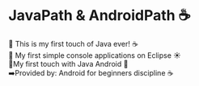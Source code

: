 # JavaPath & AndroidPath ☕
📌 This is my first touch of Java ever! ☕ <br>
📌 My first simple console applications on Eclipse ☀️<br>
📌My first touch with Java Android 📌<br>
➡️Provided by: Android for beginners discipline ☕
